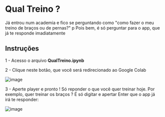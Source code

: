 # Qual Treino ?

Já entrou num academia e fico se perguntando como "como fazer o meu treino de braços ou de pernas?"
p
Pois bem, é só perguntar para o app, que já te responde imadiatamente


## Instruções

1 - Acesso o arquivo **QualTreino.ipynb**


2 - Clique neste botão, que você será redirecionado ao Google Colab

![image](https://github.com/leno1moraes/qualtreino/assets/47091156/81c62b31-e2ae-45ea-9ded-5b17d58573f9)



3 - Aperte player e pronto ! Só reponder o que você quer treinar hoje. Por exemplo, quer treinar os braços ? É só digitar e apertar Enter que o app já irá te responder:

![image](https://github.com/leno1moraes/qualtreino/assets/47091156/3e3ffc6f-600a-4313-b3d7-b29f23347ecd)



